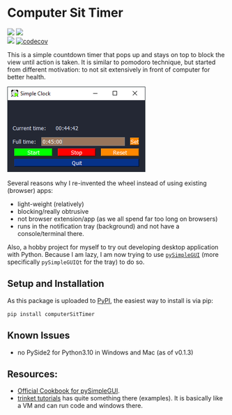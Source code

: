 # Computer Sit Timer
[![][img-python-versions]][PyPI]
[![][img-pypi-badge]][PyPI]\
[![][img-gh-action-test]](https://github.com/tjangoW/computerSitTimer/actions/workflows/ci-matrix-testsuite.yml)
[![codecov](https://codecov.io/gh/tjangoW/computerSitTimer/branch/master/graph/badge.svg?token=1DPRMOCYQZ)](https://codecov.io/gh/tjangoW/computerSitTimer)


This is a simple countdown timer that pops up 
and stays on top to block the view until action is taken.
It is similar to pomodoro technique,
but started from different motivation:
to not sit extensively in front of computer for better health.

![](./misc/screenshot.png)

Several reasons why I re-invented the wheel instead of using existing (browser) apps:
- light-weight (relatively)
- blocking/really obtrusive
- not browser extension/app (as we all spend far too long on browsers)
- runs in the notification tray (background) and not have a console/terminal there.

Also, a hobby project for myself to try out developing desktop application with Python.
Because I am lazy, I am now trying to use [`pySimpleGUI`]
(more specifically `pySimpleGUIQt` for the tray)
to do so.

## Setup and Installation
As this package is uploaded to [PyPI], the easiest way to install is via pip:
```
pip install computerSitTimer
```

## Known Issues
- no PySide2 for Python3.10 in Windows and Mac (as of v0.1.3)


## Resources:
 - [Official Cookbook for pySimpleGUI](https://pysimplegui.readthedocs.io/en/latest/cookbook/).
 - [trinket tutorials](https://pysimplegui.trinket.io/demo-programs#/demo-programs/multi-threaded-work)
   has quite something there (examples).
   It is basically like a VM and can run code and windows there.
   
<!-- Links -->
[PyPI]: https://pypi.org/project/computerSitTimer/
[`pySimpleGUI`]: https://pysimplegui.readthedocs.io/
[img-pypi-badge]: https://badge.fury.io/py/computerSitTimer.svg
[img-gh-action-test]: https://github.com/tjangoW/computerSitTimer/actions/workflows/ci-matrix-testsuite.yml/badge.svg
[img-python-versions]: https://shields.io/pypi/pyversions/computersittimer.svg?logo=python&logoColor=FBE072
